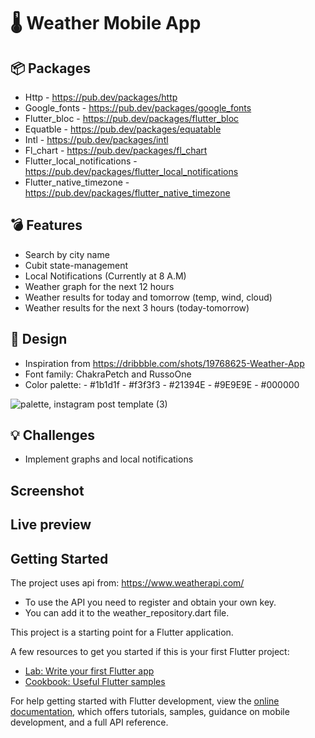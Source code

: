 # :thermometer: Weather Mobile App

## :package: Packages
- Http - https://pub.dev/packages/http
- Google_fonts - https://pub.dev/packages/google_fonts
- Flutter_bloc - https://pub.dev/packages/flutter_bloc
- Equatble - https://pub.dev/packages/equatable
- Intl - https://pub.dev/packages/intl
- Fl_chart - https://pub.dev/packages/fl_chart
- Flutter_local_notifications - https://pub.dev/packages/flutter_local_notifications
- Flutter_native_timezone - https://pub.dev/packages/flutter_native_timezone

## :bomb: Features
- Search by city name
- Cubit state-management
- Local Notifications (Currently at 8 A.M)
- Weather graph for the next 12 hours
- Weather results for today and tomorrow (temp, wind, cloud)
- Weather results for the next 3 hours (today-tomorrow)

## :art: Design
- Inspiration from https://dribbble.com/shots/19768625-Weather-App
- Font family: ChakraPetch and RussoOne
- Color palette: - #1b1d1f - #f3f3f3 - #21394E - #9E9E9E - #000000

![palette, instagram post template (3)](https://user-images.githubusercontent.com/44742460/203862534-db7294a4-df5e-4e70-8177-867f7641825d.png)

## :bulb: Challenges
- Implement graphs and local notifications

## Screenshot

## Live preview

## Getting Started

The project uses api from: https://www.weatherapi.com/
- To use the API you need to register and obtain your own key. 
- You can add it to the weather_repository.dart file.

This project is a starting point for a Flutter application.

A few resources to get you started if this is your first Flutter project:

- [Lab: Write your first Flutter app](https://docs.flutter.dev/get-started/codelab)
- [Cookbook: Useful Flutter samples](https://docs.flutter.dev/cookbook)

For help getting started with Flutter development, view the
[online documentation](https://docs.flutter.dev/), which offers tutorials,
samples, guidance on mobile development, and a full API reference.
